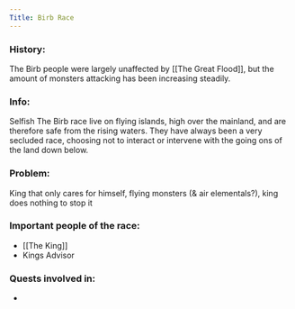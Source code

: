 ```yaml
---
Title: Birb Race
---
```

### History:
The Birb people were largely unaffected by [[The Great Flood]], but the amount of monsters attacking has been increasing steadily.

### Info:
Selfish
The Birb race live on flying islands, high over the mainland, and are therefore safe from the rising waters. They have always been a very secluded race, choosing not to interact or intervene with the going ons of the land down below.

### Problem:
King that only cares for himself, flying monsters (& air elementals?), king does nothing to stop it

### Important people of the race:
* [[The King]]
* Kings Advisor


### Quests involved in:
 *